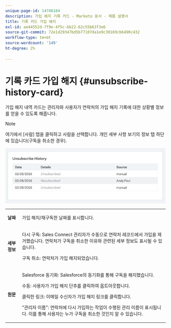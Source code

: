 ```yaml
---
unique-page-id: 14746184
description: 가입 해지 기록 카드 - Marketo 문서 - 제품 설명서
title: 기록 카드 가입 해지
exl-id: ae44552d-7f9e-4f5c-bb22-62c55b63f3e6
source-git-commit: 72e1d29347bd5b77107da1e9c30169cb6490c432
workflow-type: tm+mt
source-wordcount: '149'
ht-degree: 2%

---
```


# 기록 카드 가입 해지 {#unsubscribe-history-card}

가입 해지 내역 카드는 관리자와 사용자가 연락처의 가입 해지 기록에 대한 상황별 정보를 얻을 수 있도록 해줍니다.

>[!NOTE]
>
>여기에서 [사람] 탭을 클릭하고 사람을 선택합니다. 개인 세부 사항 보기의 정보 탭 하단에 있습니다(구독을 취소한 경우).

![](assets/1-1.jpg)

<table> 
 <colgroup> 
  <col> 
  <col> 
 </colgroup> 
 <tbody> 
  <tr> 
   <td><strong>날짜</strong></td> 
   <td><p>가입 해지/재구독한 날짜를 표시합니다.</p></td> 
  </tr> 
  <tr> 
   <td><strong>세부 정보</strong></td> 
   <td><p>다시 구독: Sales Connect 관리자가 수동으로 연락처 레코드에서 가입을 제거했습니다. 연락처가 구독을 취소한 이유와 관련된 세부 정보도 표시될 수 있습니다.</p><p>구독 취소: 연락처가 가입 해지되었습니다.</p></td> 
  </tr> 
  <tr> 
   <td><strong>원문</strong></td> 
   <td><p>Salesforce 동기화: Salesforce의 동기화를 통해 구독을 해지했습니다.</p><p>수동: 사용자가 가입 해지 단추를 클릭하여 옵트아웃합니다.</p><p>클릭한 링크: 이메일 수신자가 가입 해지 링크를 클릭합니다.</p><p>"관리자 이름": 연락처에 다시 가입하는 작업이 수행된 관리 이름이 표시됩니다. 이를 통해 사용자는 누가 구독을 취소한 것인지 알 수 있습니다.</p></td> 
  </tr> 
 </tbody> 
</table>
